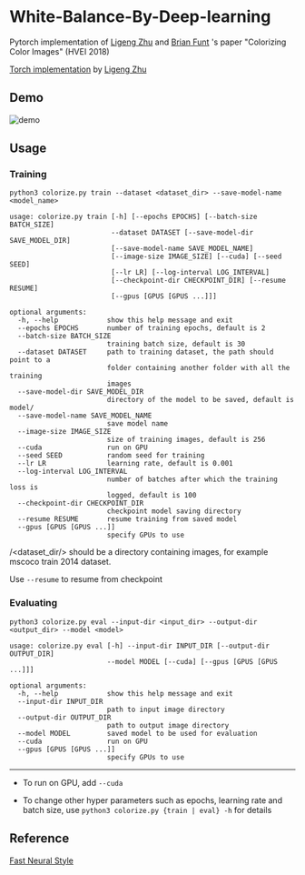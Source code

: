 # White-Balance-By-Deep-learning

Pytorch implementation of [Ligeng Zhu](https://lzhu.me/) and [Brian Funt](http://www.cs.sfu.ca/~funt/) 's paper "Colorizing Color Images" (HVEI 2018)

[Torch implementation](https://github.com/Lyken17/Colorizing-Color-Images) by [Ligeng Zhu](https://lzhu.me/) 


## Demo

![demo](images/demos.png)


## Usage

### Training 
`python3 colorize.py train --dataset <dataset_dir> --save-model-name <model_name>`

```
usage: colorize.py train [-h] [--epochs EPOCHS] [--batch-size BATCH_SIZE]
                         --dataset DATASET [--save-model-dir SAVE_MODEL_DIR]
                         [--save-model-name SAVE_MODEL_NAME]
                         [--image-size IMAGE_SIZE] [--cuda] [--seed SEED]
                         [--lr LR] [--log-interval LOG_INTERVAL]
                         [--checkpoint-dir CHECKPOINT_DIR] [--resume RESUME]
                         [--gpus [GPUS [GPUS ...]]]

optional arguments:
  -h, --help            show this help message and exit
  --epochs EPOCHS       number of training epochs, default is 2
  --batch-size BATCH_SIZE
                        training batch size, default is 30
  --dataset DATASET     path to training dataset, the path should point to a
                        folder containing another folder with all the training
                        images
  --save-model-dir SAVE_MODEL_DIR
                        directory of the model to be saved, default is model/
  --save-model-name SAVE_MODEL_NAME
                        save model name
  --image-size IMAGE_SIZE
                        size of training images, default is 256
  --cuda                run on GPU
  --seed SEED           random seed for training
  --lr LR               learning rate, default is 0.001
  --log-interval LOG_INTERVAL
                        number of batches after which the training loss is
                        logged, default is 100
  --checkpoint-dir CHECKPOINT_DIR
                        checkpoint model saving directory
  --resume RESUME       resume training from saved model
  --gpus [GPUS [GPUS ...]]
                        specify GPUs to use

```

/<dataset_dir/> should be a directory containing images, for example mscoco train 2014 dataset.

Use `--resume` to resume from checkpoint

### Evaluating
`python3 colorize.py eval --input-dir <input_dir> --output-dir <output_dir> --model <model>`

```
usage: colorize.py eval [-h] --input-dir INPUT_DIR [--output-dir OUTPUT_DIR]
                        --model MODEL [--cuda] [--gpus [GPUS [GPUS ...]]]

optional arguments:
  -h, --help            show this help message and exit
  --input-dir INPUT_DIR
                        path to input image directory
  --output-dir OUTPUT_DIR
                        path to output image directory
  --model MODEL         saved model to be used for evaluation
  --cuda                run on GPU
  --gpus [GPUS [GPUS ...]]
                        specify GPUs to use
```


--------

- To run on GPU, add `--cuda`

- To change other hyper parameters such as epochs, learning rate and batch size, use `python3 colorize.py {train | eval} -h` for details



## Reference  
[Fast Neural Style](https://github.com/pytorch/examples/tree/master/fast_neural_style) 
